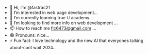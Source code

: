 - 👋 Hi, I’m @fastrac21
- 👀 I’m interested in web page development...
- 🌱 I’m currently learning true U academy...
- 💞️ I’m looking to find more info on web development ...
- 📫 How to reach me flc6473@gmail.com ...
- 😄 Pronouns: nice...
- ⚡ Fun fact: I love technology and the new AI that everyones talking about-cant wait 2024...

<!---
fastrac21/fastrac21 is a ✨ special ✨ repository because its `README.md` (this file) appears on your GitHub profile.
You can click the Preview link to take a look at your changes.
--->
